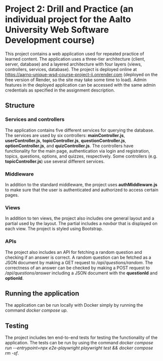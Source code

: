 # Project 2: Drill and Practice (an individual project for the Aalto University Web Software Development course)

This project contains a web application used for repeated practice of learned content. The application uses a three-tier architecture (client, server, database) and a layered architecture with four layers (views, controllers, services, database). The project is deployed online at https://aarno-unique-wsd-course-project-ii.onrender.com (deployed on the free version of Render, so the site may take some time to load). Admin features in the deployed application can be accessed with the same admin credentials as specified in the assignment description.

## Structure

### Services and controllers

The application contains five different services for querying the database. The services are used by six controllers: **mainController.js**, **userController.js**, **topicController.js**, **questionController.js**, **optionController.js**, and **quizController.js**. The controllers have functionality for the main page, authentication via login and registration, topics, questions, options, and quizzes, respectively. Some controllers (e.g. **topicController.js**) use several different services. 

### Middleware

In addition to the standard middleware, the project uses **authMiddleware.js** to make sure that the user is authenticated and authorized to access certain pages.

### Views

In addition to ten views, the project also includes one general layout and a partial used by the layout. The partial includes a *navbar* that is displayed on each view. The project is styled using Bootstrap. 

### APIs

The project also includes an API for fetching a random question and checking if an answer is correct. A random question can be fetched as a JSON document by making a GET request to */api/questions/random*. The correctness of an answer can be checked by making a POST request to */api/questions/answer* including a JSON document with the **questionId** and **optionId**.

## Running the application

The application can be run locally with Docker simply by running the command *docker compose up*.

## Testing

The project includes ten end-to-end tests for testing the functionality of the application. The tests can be run by using the command *docker compose run --entrypoint=npx e2e-playwright playwright test && docker compose rm -sf*.
